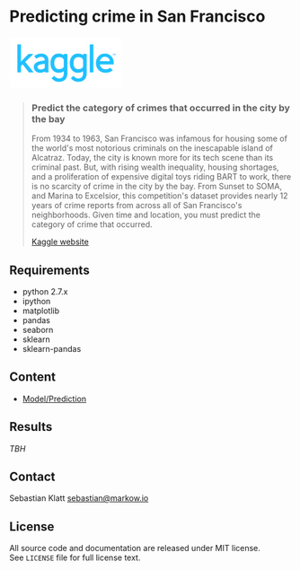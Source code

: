 Predicting crime in San Francisco
=================================
![Kaggle](./img/kaggle.png)

> ### Predict the category of crimes that occurred in the city by the bay
> From 1934 to 1963, San Francisco was infamous for housing some of the world's
> most notorious criminals on the inescapable island of Alcatraz.  Today, the
> city is known more for its tech scene than its criminal past. But, with rising
> wealth inequality, housing shortages, and a proliferation of expensive digital
> toys riding BART to work, there is no scarcity of crime in the city by the
> bay.  From Sunset to SOMA, and Marina to Excelsior, this competition's dataset
> provides nearly 12 years of crime reports from across all of San Francisco's
> neighborhoods. Given time and location, you must predict the category of crime
> that occurred.
>
>
> [Kaggle website](https://www.kaggle.com/c/sf-crime)

Requirements
------------
* python 2.7.x
* ipython
* matplotlib
* pandas
* seaborn
* sklearn
* sklearn-pandas

Content
-------
* [Model/Prediction](prediction.ipynb)

Results
-------
*TBH*

Contact
-------
Sebastian Klatt [sebastian@markow.io](mailto:sebastian@markow.io)

License
-------
All source code and documentation are released under MIT license.  
See `LICENSE` file for full license text.
